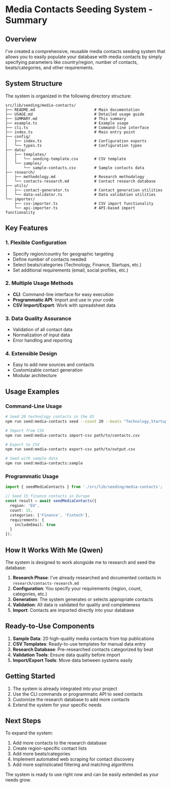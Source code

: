 # Media Contacts Seeding System - Summary

## Overview

I've created a comprehensive, reusable media contacts seeding system that allows you to easily populate your database with media contacts by simply specifying parameters like country/region, number of contacts, beats/categories, and other requirements.

## System Structure

The system is organized in the following directory structure:

```
src/lib/seeding/media-contacts/
├── README.md                          # Main documentation
├── USAGE.md                           # Detailed usage guide
├── SUMMARY.md                         # This summary
├── example.ts                         # Example usage
├── cli.ts                             # Command-line interface
├── index.ts                           # Main entry point
├── config/
│   ├── index.ts                       # Configuration exports
│   └── types.ts                       # Configuration types
├── data/
│   ├── templates/
│   │   └── seeding-template.csv       # CSV template
│   └── samples/
│       └── sample-contacts.csv        # Sample contacts data
├── research/
│   ├── methodology.md                 # Research methodology
│   └── contacts-research.md           # Contact research database
├── utils/
│   ├── contact-generator.ts           # Contact generation utilities
│   └── data-validator.ts              # Data validation utilities
└── importer/
    ├── csv-importer.ts                # CSV import functionality
    └── api-importer.ts                # API-based import functionality
```

## Key Features

### 1. Flexible Configuration
- Specify region/country for geographic targeting
- Define number of contacts needed
- Select beats/categories (Technology, Finance, Startups, etc.)
- Set additional requirements (email, social profiles, etc.)

### 2. Multiple Usage Methods
- **CLI**: Command-line interface for easy execution
- **Programmatic API**: Import and use in your code
- **CSV Import/Export**: Work with spreadsheet data

### 3. Data Quality Assurance
- Validation of all contact data
- Normalization of input data
- Error handling and reporting

### 4. Extensible Design
- Easy to add new sources and contacts
- Customizable contact generation
- Modular architecture

## Usage Examples

### Command-Line Usage

```bash
# Seed 20 technology contacts in the US
npm run seed:media-contacts seed --count 20 --beats "Technology,Startups" --country "United States"

# Import from CSV
npm run seed:media-contacts import-csv path/to/contacts.csv

# Export to CSV
npm run seed:media-contacts export-csv path/to/output.csv

# Seed with sample data
npm run seed:media-contacts:sample
```

### Programmatic Usage

```typescript
import { seedMediaContacts } from './src/lib/seeding/media-contacts';

// Seed 15 finance contacts in Europe
const result = await seedMediaContacts({
  region: 'EU',
  count: 15,
  categories: ['Finance', 'Fintech'],
  requirements: {
    includeEmail: true
  }
});
```

## How It Works With Me (Qwen)

The system is designed to work alongside me to research and seed the database:

1. **Research Phase**: I've already researched and documented contacts in `research/contacts-research.md`
2. **Configuration**: You specify your requirements (region, count, categories, etc.)
3. **Generation**: The system generates or selects appropriate contacts
4. **Validation**: All data is validated for quality and completeness
5. **Import**: Contacts are imported directly into your database

## Ready-to-Use Components

1. **Sample Data**: 20 high-quality media contacts from top publications
2. **CSV Templates**: Ready-to-use templates for manual data entry
3. **Research Database**: Pre-researched contacts categorized by beat
4. **Validation Tools**: Ensure data quality before import
5. **Import/Export Tools**: Move data between systems easily

## Getting Started

1. The system is already integrated into your project
2. Use the CLI commands or programmatic API to seed contacts
3. Customize the research database to add more contacts
4. Extend the system for your specific needs

## Next Steps

To expand the system:
1. Add more contacts to the research database
2. Create region-specific contact lists
3. Add more beats/categories
4. Implement automated web scraping for contact discovery
5. Add more sophisticated filtering and matching algorithms

The system is ready to use right now and can be easily extended as your needs grow.